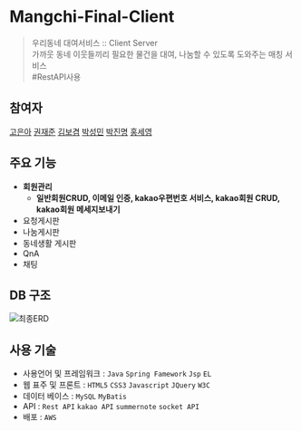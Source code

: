 # Mangchi-Final-Client
>우리동네 대여서비스 :: Client Server  
>가까웃 동네 이웃들끼리 필요한 물건을 대여, 나눔할 수 있도록 도와주는 매칭 서비스  
>#RestAPI사용

## 참여자
[고은아](https://github.com/EunaGo) [권재준](https://github.com/alikwon) [김보겸](https://github.com/BogyeumKim) [박성민](https://github.com/seongMinS2) [박진명](https://github.com/qkrwlsaud) [홍세영](https://github.com/maiorem)  

## 주요 기능
* **회원관리**  
    * **일반회원CRUD, 이메일 인증, kakao우편번호 서비스, kakao회원 CRUD, kakao회원 메세지보내기**    
* 요청게시판  
* 나눔게시판  
* 동네생활 게시판  
* QnA  
* 채팅  

## DB 구조
![최종ERD](https://user-images.githubusercontent.com/63032830/92091833-430a7b00-ee0c-11ea-92f5-b2bc9c01cfd0.png)

## 사용 기술
* 사용언어 및 프레임워크 : `Java` `Spring Famework` `Jsp` `EL`
* 웹 표주 및 프론트 : `HTML5` `CSS3` `Javascript` `JQuery` `W3C`
* 데이터 베이스 : `MySQL` `MyBatis`
* API : `Rest API` `kakao API` `summernote` `socket API`
* 배포 : `AWS`